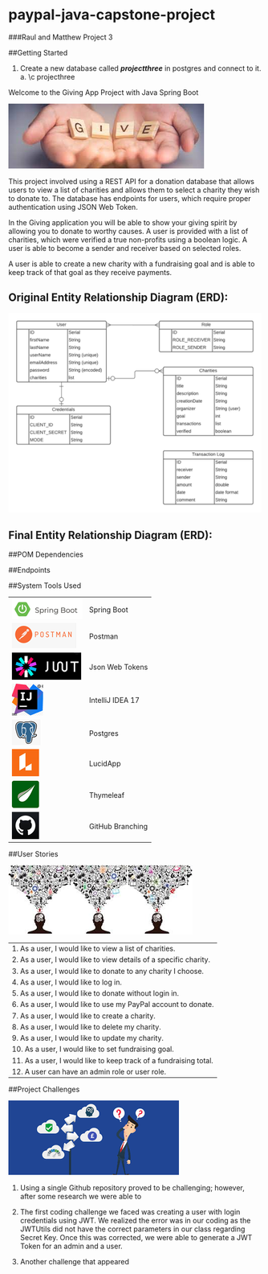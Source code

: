 # paypal-java-capstone-project

###Raul and Matthew Project 3


##Getting Started
1. Create a new database called _**projectthree**_ in postgres and connect to it.
    a. \c projecthree

Welcome to the Giving App Project with Java Spring Boot

![img.png](images/img.png)


This project involved using a REST API for a donation database that allows users to view a list
of charities and allows them to select a charity they wish to donate to. The database has 
endpoints for users, which require proper authentication using JSON Web Token. 

In the Giving application you will be able to show your giving spirit by allowing you to donate
to worthy causes. A user is provided with a list of charities, which were verified a true non-profits
using a boolean logic. A user is able to become a sender and receiver based on selected roles.

A user is able to create a new charity with a fundraising goal and is able to
keep track of that goal as they receive payments. 


## Original Entity Relationship Diagram (ERD):

![img.png](images/imgErd1.png)

## Final Entity Relationship Diagram (ERD):



##POM Dependencies

##Endpoints



##System Tools Used

|  |  |
| --- | :--- |
| ![img_5.png](img_5.png) | Spring Boot 
| ![img_7.png](img_7.png) | Postman
|![img_8.png](img_8.png)  | Json Web Tokens
|![img_6.png](img_6.png)  | IntelliJ IDEA 17
|![img_9.png](img_9.png) | Postgres
|![img_10.png](img_10.png) | LucidApp
|![img_12.png](img_12.png) |Thymeleaf
|![img_14.png](img_14.png) |GitHub Branching

##User Stories

![img_16.png](img_16.png)

| | 
|:---|
|1.	As a user, I would like to view a list of charities.
|2.	As a user, I would like to view details of a specific charity.
|3.	As a user, I would like to donate to any charity I choose.
|4.	As a user, I would like to log in.
|5.	As a user, I would like to donate without login in.
|6.	As a user, I would like to use my PayPal account to donate.
|7.	As a user, I would like to create a charity.
|8.	As a user, I would like to delete my charity.
|9.	As a user, I would like to update my charity.
|10. As a user, I would like to set fundraising goal.
|11. As a user, I would like to keep track of a fundraising total.
|12. A user can have an admin role or user role. 

##Project Challenges

![img_4.png](img_4.png)

1. Using a single Github repository proved to be challenging; however, after some research we
    were able to 

3. The first coding challenge we faced was creating a user with login credentials using JWT. We realized 
the error was in our coding as the JWTUtils did not have the correct parameters in our class regarding
Secret Key. Once this was corrected, we were able to generate a JWT Token for an admin and a user. 

4. Another challenge that appeared 


